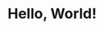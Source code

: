 <!DOCTYPE html>
<html lang="en">
<head>
    <meta charset="UTF-8">
    <title>Hello Gowtham</title>
</head>
<body>
    <h1>Hello, World!</h1>
</body>
</html>
